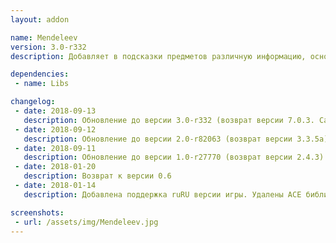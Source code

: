 ```yaml
---
layout: addon

name: Mendeleev
version: 3.0-r332
description: Добавляет в подсказки предметов различную информацию, основанную на PeriodicTable.

dependencies:
 - name: Libs

changelog:
 - date: 2018-09-13
   description: Обновление до версии 3.0-r332 (возврат версии 7.0.3. Самая последняя и актуальная :) )
 - date: 2018-09-12
   description: Обновление до версии 2.0-r82063 (возврат версии 3.3.5a)
 - date: 2018-09-11
   description: Обновление до версии 1.0-r27770 (возврат версии 2.4.3)
 - date: 2018-01-20
   description: Возврат к версии 0.6
 - date: 2018-01-14
   description: Добавлена поддержка ruRU версии игры. Удалены ACE библиотеки. Добавлена зависимость от !Libs.

screenshots:
 - url: /assets/img/Mendeleev.jpg
---
```

